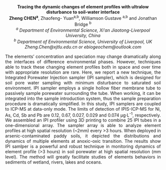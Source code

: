<center><strong>Tracing the dynamic changes of element profiles with ultralow
disturbance to soil-water interface </strong>

<center><strong>Zheng CHEN<sup>a</sup></strong>, Zhaofeng- Yuan<sup>a,b</sup>, Williamson Gustave <sup>a,b</sup> and
Jonathan Bridge <sup>b</sup>

<center><i><sup>a</sup> Department of Environmental Science, Xi'an Jiaotong-Liverpool
University, China </i>

<center><i><sup>b</sup> Department of Environmental Science, University of Liverpool, UK </i>

<center><i>Zheng.Chen@xjtlu.edu.cn or ebiogeochem@outlook.com</i>

<p style=text-align:justify>The elements’ concentration and speciation may change dramatically along
the interfaces of difference environmental phases. However, techniques
able to track these changing element profiles both in space and over
time with appropriate resolution are rare. Here, we report a new
technique, the Integrated Porewater Injection sampler (IPI sampler),
which is designed for soil pore water sampling with minimum disturbance
to saturated soil environment. IPI sampler employs a single hollow fiber
membrane tube to passively sample porewater surrounding the tube. When
working, it can be integrated into the sample introduction system, thus
the sample preparation procedure is dramatically simplified. In this
study, IPI samplers are coupled to ICP-MS at data-only mode. The limits
of detection of IPIS-ICP-MS for Ni, As, Cd, Sb and Pb are 0.12, 0.67,
0.027, 0.029 and 0.074 μg·L<sup>-1</sup>, respectively. We assembled an IPI
profiler using 3D printing to combine 25 IPI tubes in a one-dimensional
array. The sampler array is able to analyze element profiles at high
spatial resolution (~2mm) every &gt;3 hours. When deployed in
arsenic-contaminated paddy soils, it depicted the distributions and
dynamics of multiple elements at anoxic-oxic transition. The results
show IPI samlper is a powerful and robust technique in monitoring
dynamics of element profile (&gt;3 hours) in soil porewater at high
spatial resolution (mm level). The method will greatly facilitate
studies of elements behaviors in sediments of wetland, rivers, lakes and
oceans.
